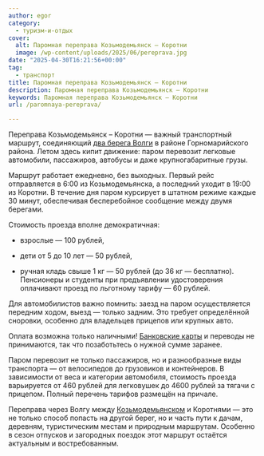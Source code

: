 ```yaml
---
author: egor
category:
  - туризм-и-отдых
cover:
  alt: Паромная переправа Козьмодемьянск – Коротни
  image: /wp-content/uploads/2025/06/pereprava.jpg
date: "2025-04-30T16:21:56+00:00"
tag:
  - транспорт
title: Паромная переправа Козьмодемьянск – Коротни
description: Паромная переправа Козьмодемьянск – Коротни
keywords: Паромная переправа Козьмодемьянск – Коротни
url: /paromnaya-pereprava/

---
```

Переправа Козьмодемьянск – Коротни — важный транспортный маршрут, соединяющий [два берега Волги](/parom2025/) в районе Горномарийского района. Летом здесь кипит движение: паром перевозит легковые автомобили, пассажиров, автобусы и даже крупногабаритные грузы.

Маршрут работает ежедневно, без выходных. Первый рейс отправляется в 6:00 из Козьмодемьянска, а последний уходит в 19:00 из Коротни. В течение дня паром курсирует в штатном режиме каждые 30 минут, обеспечивая бесперебойное сообщение между двумя берегами.

Стоимость проезда вполне демократичная:

- взрослые — 100 рублей,

- дети от 5 до 10 лет — 50 рублей,

- ручная кладь свыше 1 кг — 50 рублей (до 36 кг — бесплатно).  
Пенсионеры и студенты при предъявлении удостоверения оплачивают проезд по льготному тарифу — 60 рублей.

Для автомобилистов важно помнить: заезд на паром осуществляется передним ходом, выезд — только задним. Это требует определённой сноровки, особенно для владельцев прицепов или крупных авто.

Оплата возможна только наличными! [Банковские карты](/bank-mariel/) и переводы не принимаются, так что позаботьтесь о нужной сумме заранее.

Паром перевозит не только пассажиров, но и разнообразные виды транспорта — от велосипедов до грузовиков и контейнеров. В зависимости от веса и категории автомобиля, стоимость проезда варьируется от 460 рублей для легковушек до 4600 рублей за тягачи с прицепом. Полный перечень тарифов размещён на причале.

Переправа через Волгу между [Козьмодемьянском](/muzej-bendera/) и Коротнями — это не только способ попасть на другой берег, но и часть пути к дачам, деревням, туристическим местам и природным маршрутам. Особенно в сезон отпусков и загородных поездок этот маршрут остаётся актуальным и востребованным.
